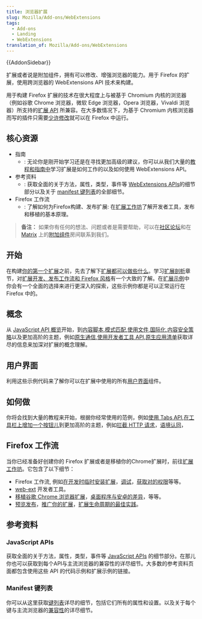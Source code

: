 ```yaml
---
title: 浏览器扩展
slug: Mozilla/Add-ons/WebExtensions
tags:
  - Add-ons
  - Landing
  - WebExtensions
translation_of: Mozilla/Add-ons/WebExtensions
---
```

{{AddonSidebar}}

扩展或者说是附加组件，拥有可以修改、增强浏览器的能力。用于 Firefox 的扩展，使用跨浏览器的 WebExtensions API 技术来构建。

用于构建 Firefox 扩展的技术在很大程度上与被基于 Chromium 内核的浏览器（例如谷歌 Chrome 浏览器，微软 Edge 浏览器，Opera 浏览器，Vivaldi 浏览器）所支持的[扩展 API](https://developer.chrome.com/extensions) 所兼容。在大多数情况下，为基于 Chromium 内核浏览器而写的插件只需要[少许修改](https://extensionworkshop.com/documentation/develop/porting-a-google-chrome-extension/)就可以在 Firefox 中运行。

## 核心资源

- 指南
  - : 无论你是刚开始学习还是在寻找更加高级的建议，你可以从我们大量的[教程和指南中](/zh-CN/docs/Mozilla/Add-ons/WebExtensions/What_are_WebExtensions)学习扩展是如何工作的以及如何使用 WebExtensions API。
- 参考资料
  - : 获取全面的关于方法，属性，类型，事件等 [WebExtensions APIs](/zh-CN/docs/Mozilla/Add-ons/WebExtensions/Browser_support_for_JavaScript_APIs)的细节部分以及关于 [manifest 键列表](/zh-CN/docs/Mozilla/Add-ons/WebExtensions/manifest.json)的全部细节。
- Firefox 工作流
  - : 了解如何为Firefox构建、发布扩展: 在[扩展工作坊](https://extensionworkshop.com/)了解开发者工具，发布和移植的基本原理。

> **备注：** 如果你有任何的想法、问题或者是需要帮助，可以在[社区论坛](https://discourse.mozilla.org/c/add-ons)和在 [Matrix](https://wiki.mozilla.org/Matrix) 上的[附加组件](https://matrix.to/#/!CuzZVoCbeoDHsxMCVJ:mozilla.org?via=mozilla.org&via=matrix.org&via=humanoids.be)房间联系到我们。

## 开始

在构建[你的第一个扩展](/zh-CN/docs/Mozilla/Add-ons/WebExtensions/Your_first_WebExtension)之前，先去了解下[扩展都可以做些什么](/zh-CN/docs/Mozilla/Add-ons/WebExtensions/What_are_WebExtensions)。学习[扩展剖析](/zh-CN/docs/Mozilla/Add-ons/WebExtensions/Anatomy_of_a_WebExtension)章节，对[扩展开发、发布工作流和 Firefox 风格](/zh-CN/docs/Mozilla/Add-ons/WebExtensions/Firefox_workflow_overview)有一个大致的了解。在[扩展示例](/zh-CN/docs/Mozilla/Add-ons/WebExtensions/Examples)中
你会有一个全面的选择来进行更深入的探索，这些示例你都是可以正常运行在 Firefox 中的。

## 概念

从 [JavaScript API 概览](/zh-CN/docs/Mozilla/Add-ons/WebExtensions/API)开始，到[内容脚本](/zh-CN/docs/Mozilla/Add-ons/WebExtensions/Content_scripts),[模式匹配](/zh-CN/docs/Mozilla/Add-ons/WebExtensions/Match_patterns),[使用文件](/zh-CN/docs/Mozilla/Add-ons/WebExtensions/Working_with_files),[国际化](/zh-CN/docs/Mozilla/Add-ons/WebExtensions/Internationalization),[内容安全策略](/zh-CN/docs/Mozilla/Add-ons/WebExtensions/Content_Security_Policy)以及更加高阶的主题，例如[原生通信](/zh-CN/docs/Mozilla/Add-ons/WebExtensions/Native_messaging),[使用开发者工具 API](/zh-CN/docs/Mozilla/Add-ons/WebExtensions/Extending_the_developer_tools),[原生应用清单](/zh-CN/docs/Mozilla/Add-ons/WebExtensions/Native_manifests)获取详尽的信息来加深对扩展的概念理解。

## 用户界面

利用这些示例代码来了解你可以在扩展中使用的所有[用户界面](/zh-CN/docs/Mozilla/Add-ons/WebExtensions/user_interface)组件。

## 如何做

你将会找到大量的教程来开始，根据你经常使用的范例，例如[使用 Tabs API](/zh-CN/docs/Mozilla/Add-ons/WebExtensions/Working_with_the_Tabs_API),[在工具栏上增加一个按钮儿](/zh-CN/docs/Mozilla/Add-ons/WebExtensions/Add_a_button_to_the_toolbar)到更加高阶的主题，例如[拦截 HTTP 请求](/zh-CN/docs/Mozilla/Add-ons/WebExtensions/Intercept_HTTP_requests)，[语境认同](/zh-CN/docs/Mozilla/Add-ons/WebExtensions/Work_with_contextual_identities)，

## Firefox 工作流

当你已经准备好创建你的 Firefox 扩展或者是移植你的Chrome扩展时，前往[扩展工作坊](https://extensionworkshop.com/)。它包含了以下细节：

- Firefox 工作流, 例如[在开发时临时安装扩展](https://extensionworkshop.com/documentation/develop/temporary-installation-in-firefox/)，[调试](https://extensionworkshop.com/documentation/develop/debugging/)，[获取对的权限](https://extensionworkshop.com/documentation/develop/request-the-right-permissions/)等等。
- [web-ext](https://extensionworkshop.com/documentation/develop/getting-started-with-web-ext/) 开发者工具。
- [移植谷歌 Chrome 浏览器扩展](https://extensionworkshop.com/documentation/develop/porting-a-google-chrome-extension/)，[桌面程序与安卓的差异](https://extensionworkshop.com/documentation/develop/differences-between-desktop-and-android-extensions/)，等等。
- [预览发布](https://extensionworkshop.com/documentation/publish/)，[推广你的扩展](https://extensionworkshop.com/documentation/publish/promoting-your-extension/)，[扩展生命周期的最佳实践](https://extensionworkshop.com/documentation/manage/)。

## 参考资料

### JavaScript APIs

获取全面的关于方法，属性，类型，事件等 [JavaScript APIs](/zh-CN/docs/Mozilla/Add-ons/WebExtensions/API) 的细节部分。在那儿你也可以获取到每个API与主流浏览器的兼容性的详尽细节。大多数的参考资料页面都包含使用这些 API 的代码示例和扩展示例的链接。

### Manifest 键列表

你可以从这里获取[键列表](/zh-CN/docs/Mozilla/Add-ons/WebExtensions/manifest.json)详尽的细节，包括它们所有的属性和设置。以及关于每个键与主流浏览器的[兼容性](/zh-CN/docs/Mozilla/Add-ons/WebExtensions/Browser_compatibility_for_manifest.json)的详尽细节。
